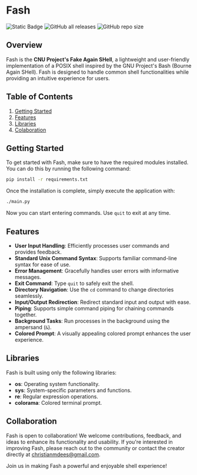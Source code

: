 # Fash

![Static Badge](https://img.shields.io/badge/Language-Python-blue)
![GitHub all releases](https://img.shields.io/github/downloads/christiandees/Fash/total)
![GitHub repo size](https://img.shields.io/github/repo-size/christiandees/Fash)


## Overview
Fash is the **CNU Project's Fake Again SHell**, a lightweight and user-friendly implementation of a POSIX shell inspired by the GNU Project's Bash (Bourne Again SHell). Fash is designed to handle common shell functionalities while providing an intuitive experience for users.


## Table of Contents
1. [Getting Started](#getting-started)
2. [Features](#features)
3. [Libraries](#libraries)
4. [Colaboration](#collaboration)


## Getting Started
To get started with Fash, make sure to have the required modules installed. You can do this by running the following command:

```bash
pip install -r requirements.txt
```
Once the installation is complete, simply execute the application with:
```bash
./main.py
```

Now you can start entering commands. Use `quit` to exit at any time.

## Features
- **User Input Handling**: Efficiently processes user commands and provides feedback.
- **Standard Unix Command Syntax**: Supports familiar command-line syntax for ease of use.
- **Error Management**: Gracefully handles user errors with informative messages.
- **Exit Command**: Type `quit` to safely exit the shell.
- **Directory Navigation**: Use the `cd` command to change directories seamlessly.
- **Input/Output Redirection**: Redirect standard input and output with ease.
- **Piping**: Supports simple command piping for chaining commands together.
- **Background Tasks**: Run processes in the background using the ampersand (`&`).
- **Colored Prompt**: A visually appealing colored prompt enhances the user experience.

## Libraries
Fash is built using only the following libraries:
- **os**: Operating system functionality.
- **sys**: System-specific parameters and functions.
- **re**: Regular expression operations.
- **colorama**: Colored terminal prompt.

## Collaboration
Fash is open to collaboration! We welcome contributions, feedback, and ideas to enhance its functionality and usability. If you're interested in improving Fash, please reach out to the community or contact the creator directly at christianmdees@gmail.com.

Join us in making Fash a powerful and enjoyable shell experience!


